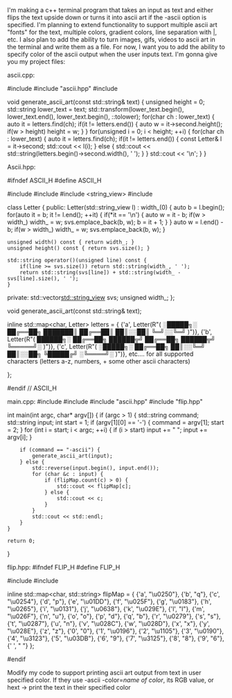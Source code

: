I'm making a c++ terminal program that takes an input as text and either flips the text upside down or turns it into ascii art if the -ascii option is specified. I'm planning to extend functionality to support multiple ascii art "fonts" for the text, multiple colors, gradient colors, line separation with |, etc. I also plan to add the ability to turn images, gifs, videos to ascii art in the terminal and write them as a file. For now, I want you to add the ability to specify color of the ascii output when the user inputs text. I'm gonna give you my project files:

ascii.cpp:

#include <iostream>
#include "ascii.hpp"
#include <algorithm>

void generate_ascii_art(const std::string& text) {
    unsigned height = 0;
    std::string lower_text = text;
    std::transform(lower_text.begin(), lower_text.end(), lower_text.begin(), ::tolower);
    for(char ch : lower_text) {
        auto it = letters.find(ch);
        if(it != letters.end()) {
            auto w = it->second.height();
            if(w > height) height = w;
        }
    }
    for(unsigned i = 0; i < height; ++i) {
        for(char ch : lower_text) {
            auto it = letters.find(ch);
            if(it != letters.end()) {
                const Letter& l = it->second;
                std::cout << l(i);
            } else {
                std::cout << std::string(letters.begin()->second.width(), ' ');
            }
        }
        std::cout << '\n';
    }
}


Ascii.hpp:

#ifndef ASCII_H
#define ASCII_H

#include <map>
#include <vector>
#include <string_view>
#include <string>

class Letter {
public:
    Letter(std::string_view l) : width_(0) {
        auto b = l.begin();
        for(auto it = b; it != l.end(); ++it) {
            if(*it == '\n') {
                auto w = it - b;
                if(w > width_) width_ = w;
                svs.emplace_back(b, w);
                b = it + 1;
            }
        }
        auto w = l.end() - b;
        if(w > width_) width_ = w;
        svs.emplace_back(b, w);
    }

    unsigned width() const { return width_; }
    unsigned height() const { return svs.size(); }

    std::string operator()(unsigned line) const {
        if(line >= svs.size()) return std::string(width_, ' ');
        return std::string(svs[line]) + std::string(width_ - svs[line].size(), ' ');
    }

private:
    std::vector<std::string_view> svs;
    unsigned width_;
};


void generate_ascii_art(const std::string& text);


inline std::map<char, Letter> letters = {
    {'a', Letter(R"(
░█████╗░
██╔══██╗
███████║
██╔══██║
██║░░██║
╚═╝░░╚═╝
)")},
    {'b', Letter(R"(
██████╗░
██╔══██╗
██████╦╝
██╔══██╗
██████╦╝
╚═════╝░
)")},
    {'c', Letter(R"(
░█████╗░
██╔══██╗
██║░░╚═╝
██║░░██╗
╚█████╔╝
░╚════╝░
)")},
etc.... for all supported characters (letters a-z, numbers, + some other ascii characters)

};


#endif // ASCII_H

main.cpp:
#include <iostream>
#include <algorithm>
#include "ascii.hpp"
#include "flip.hpp"

int main(int argc, char* argv[]) {
    if (argc > 1) {
        std::string command;
        std::string input;
        int start = 1;
        if (argv[1][0] == '-') {
            command = argv[1];
            start = 2;
        }
        for (int i = start; i < argc; ++i) {
            if (i > start) input += " ";
            input += argv[i];
        }

        if (command == "-ascii") {
            generate_ascii_art(input);
        } else {
            std::reverse(input.begin(), input.end());
            for (char &c : input) {
                if (flipMap.count(c) > 0) {
                    std::cout << flipMap[c];
                } else {
                    std::cout << c;
                }
            }
            std::cout << std::endl;
        }
    }

    return 0;
}

flip.hpp:
#ifndef FLIP_H
#define FLIP_H

#include <map>
#include <string>

inline std::map<char, std::string> flipMap = {
    {'a', "\u0250"}, {'b', "q"}, {'c', "\u0254"}, {'d', "p"}, {'e', "\u01DD"},
    {'f', "\u025F"}, {'g', "\u0183"}, {'h', "\u0265"}, {'i', "\u0131"}, {'j', "\u0638"},
    {'k', "\u029E"}, {'l', "l"}, {'m', "\u026F"}, {'n', "u"}, {'o', "o"},
    {'p', "d"}, {'q', "b"}, {'r', "\u0279"}, {'s', "s"}, {'t', "\u0287"},
    {'u', "n"}, {'v', "\u028C"}, {'w', "\u028D"}, {'x', "x"}, {'y', "\u028E"},
    {'z', "z"}, {'0', "0"}, {'1', "\u0196"}, {'2', "\u1105"}, {'3', "\u0190"},
    {'4', "\u3123"}, {'5', "\u03DB"}, {'6', "9"}, {'7', "\u3125"}, {'8', "8"},
    {'9', "6"}, {' ', " "}
};

#endif


Modify my code to support printing ascii art output from text in user specified color. If they use -ascii -color=*name of color*, its RGB value, or hext -> print the text in their specified color